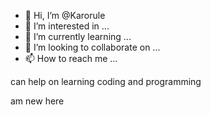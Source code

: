 - 👋 Hi, I’m @Karorule
- 👀 I’m interested in ...
- 🌱 I’m currently learning ...
- 💞️ I’m looking to collaborate on ...
- 📫 How to reach me ...

<!---
Karorule/Karorule is a ✨ special ✨ repository because its `README.md` (this file) appears on your GitHub profile.
You can click the Preview link to take a look at your changes.
---> can help on learning coding and programming
am new here 

